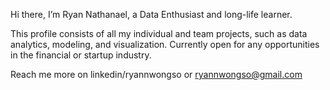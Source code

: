 Hi there, I’m Ryan Nathanael, 
a Data Enthusiast and long-life learner.

This profile consists of all my individual and team projects, such as data analytics, modeling, and visualization. Currently open for any opportunities in the financial or startup industry.

Reach me more on linkedin/ryannwongso or ryannwongso@gmail.com

<!---
ryannwongso/ryannwongso is a ✨ special ✨ repository because its `README.md` (this file) appears on your GitHub profile.
You can click the Preview link to take a look at your changes.
--->
